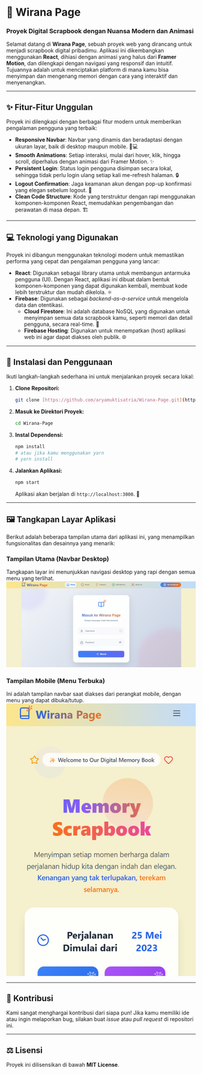 # 📖 Wirana Page
### Proyek Digital Scrapbook dengan Nuansa Modern dan Animasi

Selamat datang di **Wirana Page**, sebuah proyek web yang dirancang untuk menjadi scrapbook digital pribadimu. Aplikasi ini dikembangkan menggunakan **React**, dihiasi dengan animasi yang halus dari **Framer Motion**, dan dilengkapi dengan navigasi yang responsif dan intuitif. Tujuannya adalah untuk menciptakan platform di mana kamu bisa menyimpan dan mengenang memori dengan cara yang interaktif dan menyenangkan.

---

## ✨ Fitur-Fitur Unggulan

Proyek ini dilengkapi dengan berbagai fitur modern untuk memberikan pengalaman pengguna yang terbaik:

* **Responsive Navbar**: Navbar yang dinamis dan beradaptasi dengan ukuran layar, baik di desktop maupun mobile. 📱💻
* **Smooth Animations**: Setiap interaksi, mulai dari hover, klik, hingga scroll, diperhalus dengan animasi dari Framer Motion. ✨
* **Persistent Login**: Status login pengguna disimpan secara lokal, sehingga tidak perlu login ulang setiap kali me-refresh halaman. 🔒
* **Logout Confirmation**: Jaga keamanan akun dengan pop-up konfirmasi yang elegan sebelum logout. 🚪
* **Clean Code Structure**: Kode yang terstruktur dengan rapi menggunakan komponen-komponen React, memudahkan pengembangan dan perawatan di masa depan. 🏗️

---

## 💻 Teknologi yang Digunakan

Proyek ini dibangun menggunakan teknologi modern untuk memastikan performa yang cepat dan pengalaman pengguna yang lancar:

* **React**: Digunakan sebagai library utama untuk membangun antarmuka pengguna (UI). Dengan React, aplikasi ini dibuat dalam bentuk komponen-komponen yang dapat digunakan kembali, membuat kode lebih terstruktur dan mudah dikelola. ⚛️
* **Firebase**: Digunakan sebagai *backend-as-a-service* untuk mengelola data dan otentikasi.
    * **Cloud Firestore**: Ini adalah database NoSQL yang digunakan untuk menyimpan semua data scrapbook kamu, seperti memori dan detail pengguna, secara real-time. 💾
    * **Firebase Hosting**: Digunakan untuk menempatkan (host) aplikasi web ini agar dapat diakses oleh publik. 🌐

---

## 🚀 Instalasi dan Penggunaan

Ikuti langkah-langkah sederhana ini untuk menjalankan proyek secara lokal:

1.  **Clone Repositori:**
    ```bash
    git clone [https://github.com/aryamuktisatria/Wirana-Page.git](https://github.com/aryamuktisatria/Wirana-Page.git)
    ```
2.  **Masuk ke Direktori Proyek:**
    ```bash
    cd Wirana-Page
    ```
3.  **Instal Dependensi:**
    ```bash
    npm install
    # atau jika kamu menggunakan yarn
    # yarn install
    ```
4.  **Jalankan Aplikasi:**
    ```bash
    npm start
    ```
    Aplikasi akan berjalan di `http://localhost:3000`. 🎉

---

## 🖼️ Tangkapan Layar Aplikasi

Berikut adalah beberapa tampilan utama dari aplikasi ini, yang menampilkan fungsionalitas dan desainnya yang menarik:

### Tampilan Utama (Navbar Desktop)
Tangkapan layar ini menunjukkan navigasi desktop yang rapi dengan semua menu yang terlihat.
![Tampilan utama dengan Navbar desktop.](https://github.com/aryamuktisatria/Wirana-Page/blob/master/public/foto-2.png)

### Tampilan Mobile (Menu Terbuka)
Ini adalah tampilan navbar saat diakses dari perangkat mobile, dengan menu yang dapat dibuka/tutup.
![Tampilan mobile dengan menu navbar terbuka.](https://github.com/aryamuktisatria/Wirana-Page/blob/master/public/foto-1.png)




---

## 🤝 Kontribusi

Kami sangat menghargai kontribusi dari siapa pun! Jika kamu memiliki ide atau ingin melaporkan bug, silakan buat *issue* atau *pull request* di repositori ini.

---

## ⚖️ Lisensi

Proyek ini dilisensikan di bawah **MIT License**.
